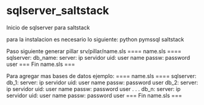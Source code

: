 sqlserver_saltstack
===================

Inicio de sqlserver para saltstack

para la instalacion es necesario lo siguiente:
  python pymssql
  saltstack
  
Paso siguiente generar pillar srv/pillar/name.sls
==== name.sls ====
sqlserver:
  db_name:
    server: ip servidor
    uid: user name
    passw: password user
=== Fin name.sls ===

Para agregar mas bases de datos ejemplo:
==== name.sls ====
sqlserver:
  db_1:
    server: ip servidor
    uid: user name
    passw: password user
  db_2:
    server: ip servidor
    uid: user name
    passw: password user
    .
    .
    .
    db_n:
    server: ip servidor
    uid: user name
    passw: password user
=== Fin name.sls ===

